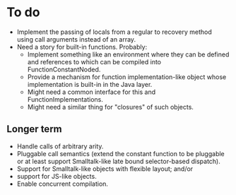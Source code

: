 # To do

* Implement the passing of locals from a regular to recovery method
  using call arguments instead of an array.
* Need a story for built-in functions. Probably:
  * Implement something like an environment where they can be defined
    and references to which can be compiled into FunctionConstantNoded.
  * Provide a mechanism for function implementation-like object whose
    implementation is built-in in the Java layer.
  * Might need a common interface for this and FunctionImplementations.
  * Might need a similar thing for "closures" of such objects.

## Longer term

* Handle calls of arbitrary arity.
* Pluggable call semantics (extend the constant function to be pluggable or at least
  support Smalltalk-like late bound selector-based dispatch).
* Support for Smalltalk-like objects with flexible layout; and/or
* support for JS-like objects.
* Enable concurrent compilation.
